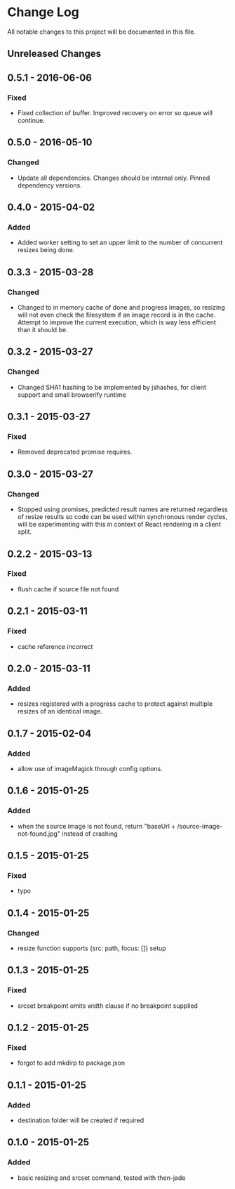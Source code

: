 # Change Log

All notable changes to this project will be documented in this file.

## Unreleased Changes

## 0.5.1 - 2016-06-06
### Fixed
- Fixed collection of buffer. Improved recovery on error so queue will continue.

## 0.5.0 - 2016-05-10
### Changed
- Update all dependencies. Changes should be internal only. Pinned dependency
  versions.

## 0.4.0 - 2015-04-02
### Added
- Added worker setting to set an upper limit to the number of concurrent
  resizes being done.

## 0.3.3 - 2015-03-28
### Changed
- Changed to in memory cache of done and progress images, so resizing will not
  even check the filesystem if an image record is in the cache. Attempt to
  improve the current execution, which is way less efficient than it should be.

## 0.3.2 - 2015-03-27
### Changed
- Changed SHA1 hashing to be implemented by jshashes, for client support and
  small browserify runtime

## 0.3.1 - 2015-03-27
### Fixed
- Removed deprecated promise requires.

## 0.3.0 - 2015-03-27
### Changed
- Stopped using promises, predicted result names are returned regardless of
  resize results so code can be used within synchronous render cycles, will
  be experimenting with this in context of React rendering in a client split.

## 0.2.2 - 2015-03-13
### Fixed
- flush cache if source file not found

## 0.2.1 - 2015-03-11
### Fixed
- cache reference incorrect

## 0.2.0 - 2015-03-11
### Added
- resizes registered with a progress cache to protect against multiple resizes
  of an identical image.

## 0.1.7 - 2015-02-04
### Added
- allow use of imageMagick through config options.

## 0.1.6 - 2015-01-25
### Added
- when the source image is not found, return
  "baseUrl + /source-image-not-found.jpg" instead of crashing

## 0.1.5 - 2015-01-25
### Fixed
- typo

## 0.1.4 - 2015-01-25
### Changed
- resize function supports {src: path, focus: []} setup

## 0.1.3 - 2015-01-25
### Fixed
- srcset breakpoint omits width clause if no breakpoint supplied

## 0.1.2 - 2015-01-25
### Fixed
- forgot to add mkdirp to package.json

## 0.1.1 - 2015-01-25
### Added
- destination folder will be created if required

## 0.1.0 - 2015-01-25
### Added
- basic resizing and srcset command, tested with then-jade
